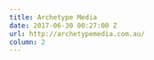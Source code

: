 ```yaml
---
title: Archetype Media
date: 2017-06-30 00:27:00 Z
url: http://archetypemedia.com.au/
column: 2
---
```



